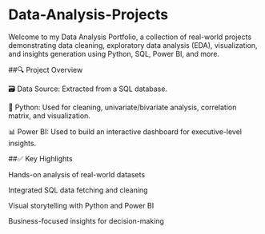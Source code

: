 # Data-Analysis-Projects
Welcome to my Data Analysis Portfolio, a collection of real-world projects demonstrating data cleaning, exploratory data analysis (EDA), visualization, and insights generation using Python, SQL, Power BI, and more.

##🔍 Project Overview

🗃 Data Source: Extracted from a SQL database.

🐍 Python: Used for cleaning, univariate/bivariate analysis, correlation matrix, and visualization.

📊 Power BI: Used to build an interactive dashboard for executive-level insights.



##✅ Key Highlights

Hands-on analysis of real-world datasets

Integrated SQL data fetching and cleaning

Visual storytelling with Python and Power BI

Business-focused insights for decision-making

